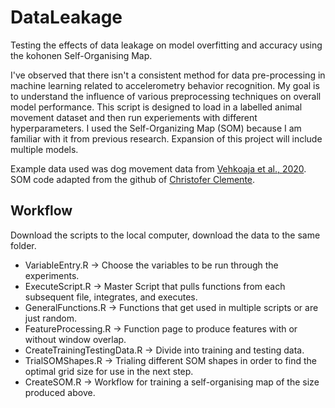 # DataLeakage
Testing the effects of data leakage on model overfitting and accuracy using the kohonen Self-Organising Map. 

I've observed that there isn't a consistent method for data pre-processing in machine learning related to accelerometry behavior recognition. My goal is to understand the influence of various preprocessing techniques on overall model performance. This script is designed to load in a labelled animal movement dataset and then run experiements with different hyperparameters. I used the Self-Organizing Map (SOM) because I am familiar with it from previous research. Expansion of this project will include multiple models.

Example data used was dog movement data from [Vehkoaja et al., 2020](https://www.sciencedirect.com/science/article/pii/S2352340922000348). SOM code adapted from the github of [Christofer Clemente](https://github.com/cclemente/Animal_accelerometry/tree/main).

## Workflow
Download the scripts to the local computer, download the data to the same folder.
- VariableEntry.R -> Choose the variables to be run through the experiments.
- ExecuteScript.R -> Master Script that pulls functions from each subsequent file, integrates, and executes.
- GeneralFunctions.R -> Functions that get used in multiple scripts or are just random.
- FeatureProcessing.R -> Function page to produce features with or without window overlap.
- CreateTrainingTestingData.R -> Divide into training and testing data.
- TrialSOMShapes.R -> Trialing different SOM shapes in order to find the optimal grid size for use in the next step.
- CreateSOM.R -> Workflow for training a self-organising map of the size produced above.
